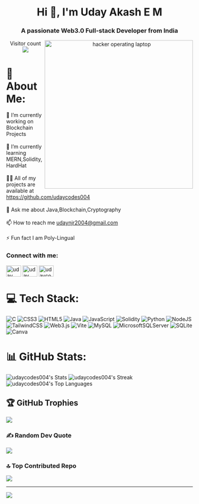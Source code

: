 <h1 align="center">Hi 👋, I'm Uday Akash E M</h1>
<h3 align="center">A passionate Web3.0 Full-stack Developer from India</h3>
<p align="center" alt="coding" />
<img src="https://cdn-learn.adafruit.com/assets/assets/000/112/622/medium800/programming_GitHub_logo_with_mark.png?1656187481"
alt="hacker operating laptop" style="float: right; width: 400px;" />

<p align="center"> 
  Visitor count<br>
  <img src="https://profile-counter.glitch.me/sagar-viradiya/count.svg" />
</p>

# 💫 About Me:
🔭 I’m currently working on Blockchain Projects<br><br>🌱 I’m currently learning MERN,Solidity,HardHat<br><br>👨‍💻 All of my projects are available at https://github.com/udaycodes004<br><br>💬 Ask me about Java,Blockchain,Cryptography<br><br>📫 How to reach me udaynjr2004@gmail.com<br><br>⚡ Fun fact I am Poly-Lingual

<h3 align="left">Connect with me:</h3>
<p align="left">
<a href="https://linkedin.com/in/uday akash e m" target="blank"><img align="center" src="https://raw.githubusercontent.com/rahuldkjain/github-profile-readme-generator/master/src/images/icons/Social/linked-in-alt.svg" alt="uday akash e m" height="30" width="40" /></a>
<a href="https://instagram.com/uday._.njr1k" target="blank"><img align="center" src="https://raw.githubusercontent.com/rahuldkjain/github-profile-readme-generator/master/src/images/icons/Social/instagram.svg" alt="uday._.njr1k" height="30" width="40" /></a>
<a href="https://www.leetcode.com/udaycodesleet" target="blank"><img align="center" src="https://raw.githubusercontent.com/rahuldkjain/github-profile-readme-generator/master/src/images/icons/Social/leet-code.svg" alt="udaycodesleet" height="30" width="40" /></a>
</p>


# 💻 Tech Stack:
![C](https://img.shields.io/badge/c-%2300599C.svg?style=flat-square&logo=c&logoColor=white) ![CSS3](https://img.shields.io/badge/css3-%231572B6.svg?style=flat-square&logo=css3&logoColor=white) ![HTML5](https://img.shields.io/badge/html5-%23E34F26.svg?style=flat-square&logo=html5&logoColor=white) ![Java](https://img.shields.io/badge/java-%23ED8B00.svg?style=flat-square&logo=openjdk&logoColor=white) ![JavaScript](https://img.shields.io/badge/javascript-%23323330.svg?style=flat-square&logo=javascript&logoColor=%23F7DF1E) ![Solidity](https://img.shields.io/badge/Solidity-%23363636.svg?style=flat-square&logo=solidity&logoColor=white) ![Python](https://img.shields.io/badge/python-3670A0?style=flat-square&logo=python&logoColor=ffdd54) ![NodeJS](https://img.shields.io/badge/node.js-6DA55F?style=flat-square&logo=node.js&logoColor=white) ![TailwindCSS](https://img.shields.io/badge/tailwindcss-%2338B2AC.svg?style=flat-square&logo=tailwind-css&logoColor=white) ![Web3.js](https://img.shields.io/badge/web3.js-F16822?style=flat-square&logo=web3.js&logoColor=white) ![Vite](https://img.shields.io/badge/vite-%23646CFF.svg?style=flat-square&logo=vite&logoColor=white) ![MySQL](https://img.shields.io/badge/mysql-4479A1.svg?style=flat-square&logo=mysql&logoColor=white) ![MicrosoftSQLServer](https://img.shields.io/badge/Microsoft%20SQL%20Server-CC2927?style=flat-square&logo=microsoft%20sql%20server&logoColor=white) ![SQLite](https://img.shields.io/badge/sqlite-%2307405e.svg?style=flat-square&logo=sqlite&logoColor=white) ![Canva](https://img.shields.io/badge/Canva-%2300C4CC.svg?style=flat-square&logo=Canva&logoColor=white)
# 📊 GitHub Stats:

![udaycodes004's Stats](https://github-readme-stats.vercel.app/api?username=udaycodes004&theme=radical&show_icons=true&hide_border=true&count_private=true)
![udaycodes004's Streak](https://github-readme-streak-stats.herokuapp.com/?user=udaycodes004&theme=radical&hide_border=true)
![udaycodes004's Top Languages](https://github-readme-stats.vercel.app/api/top-langs/?username=udaycodes004&theme=radical&show_icons=true&hide_border=true&layout=compact)


## 🏆 GitHub Trophies
![](https://github-profile-trophy.vercel.app/?username=udaycodes004&theme=neon&no-frame=false&no-bg=false&margin-w=4)

### ✍️ Random Dev Quote
![](https://quotes-github-readme.vercel.app/api?type=horizontal&theme=dark)

### 🔝 Top Contributed Repo
![](https://github-contributor-stats.vercel.app/api?username=udaycodes004&limit=5&theme=dark&combine_all_yearly_contributions=true)

---
[![](https://visitcount.itsvg.in/api?id=udaycodes004&icon=7&color=13)](https://visitcount.itsvg.in)

<!-- Proudly created with GPRM ( https://gprm.itsvg.in ) -->
